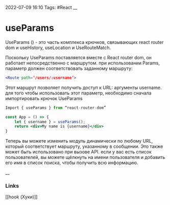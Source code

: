 2022-07-09 16:10
Tags: #React 
__
# useParams
UseParams () - это часть комплекса крючков, связывающих react router dom и useHistory, useLocation и UseRouteMatch.

Поскольку UseParams поставляется вместе с React router dom, он работает непосредственно с маршрутом. при использовании Params, параметр должен соответствовать заданному маршруту:

```jsx
<Route path=’/users/:username’>
```
Этот маршрут позволяет получить доступ к URL: аргументы username. для того чтобы использовать этот параметр, необходимо сначала импортировать крючок UseParams

```jsx
Import { useParams } from “react-router-dom”

const App = () => {
    let { username } = useParams();
    return <div>My name is {username}</div>
}
```
Теперь вы можете изменить модуль динамически по любому URL, который соответствует маршруту, указанному в сообщении. Это также может быть использовано при вызове API. если у вас есть список пользователей, вы можете щёлкнуть на имени пользователя и добавить его имя в список поиска, чтобы получить всю информацию.

__
### Links
[[hook (Хуки)]]